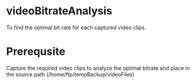 # videoBitrateAnalysis
To find the optimal bit rate for each captured video clips.

# Prerequsite 
   Capture the required video clips to analyze the optimal bitrate and place in the source path (/home/ftp/tempBackup/videoFiles)
   
   
